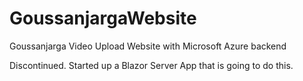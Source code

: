 # GoussanjargaWebsite
Goussanjarga Video Upload Website with Microsoft Azure backend

Discontinued. Started up a Blazor Server App that is going to do this. 
